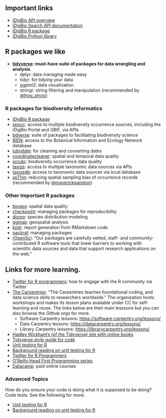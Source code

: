## Important links

- [iDigBio API overview](https://www.idigbio.org/wiki/index.php/IDigBio_API)
- [iDigBio Search API documentation](https://github.com/iDigBio/idigbio-search-api/wiki)
- [iDigBio R package](https://github.com/idigbio/ridigbio)
- [iDigBio Python library](https://github.com/idigbio/idigbio-python-client/)

## R packages we like

- **[tidyverse](https://www.tidyverse.org/): must-have suite of packages for data wrangling and analysis**.  
  - dplyr: data managing made easy  
  - tidyr: for tidying your data  
  - ggplot2: data visualization  
  - stringr: string filtering and manipulation (recommended by [@frog_phylo](https://twitter.com/frog_phylo/status/1265633360153579520?s=20))  

### R packages for biodiversity informatics
- [iDigBio R package](https://github.com/idigbio/ridigbio)
- [spocc](https://docs.ropensci.org/spocc/): access to multiple biodiversity occurrence sources, including the iDigBio Portal and GBIF, via APIs
- [bdverse](https://bd-r.github.io/The-bdverse/index.html): suite of packages to facilitating biodiversity science
- [BIEN](https://cran.r-project.org/web/packages/BIEN/index.html): access to the Botanical Information and Ecology Network database
- [lubridate](https://lubridate.tidyverse.org/): for cleaning and converting dates
- [coordinatecleaner](https://ropensci.github.io/CoordinateCleaner/): spatial and temporal data quality
- [scrubr](https://docs.ropensci.org/scrubr/): biodiversity occurrence data quality
- [taxize](https://docs.ropensci.org/taxize/): access to multiple taxonomic data sources via APIs
- [taxizedb](https://docs.ropensci.org/taxizedb/): access to taxonomic data sources via local database
- [spThin](https://cran.r-project.org/web/packages/spThin/spThin.pdf): reducing spatial sampling bias of occurrence records (recommended by [@maverickpandion](https://twitter.com/maverickpandion/status/1265643410163187713?s=20))
### Other Important R packages

- [biogeo](https://cran.r-project.org/web/packages/biogeo/index.html): spatial data quality
- [checkpoint](https://cran.r-project.org/web/packages/checkpoint/vignettes/checkpoint.html): managing packages for reproducibility
- [dismo](https://cran.r-project.org/web/packages/dismo/index.html): species distribution modeling
- [ggmap](https://cran.r-project.org/web/packages/ggmap/index.html): geospatial analysis
- [knitr](https://yihui.org/knitr/): report generation from RMarkdown code
- [packrat](https://rstudio.github.io/packrat/): managing packages
- [rOpenSci](https://ropensci.org/packages/): "Our packages are carefully vetted, staff- and community-contributed R software tools that lower barriers to working with scientific data sources and data that support research applications on the web."
  
  
## Links for more learning.  

- [Twitter for R programmers](https://www.t4rstats.com/): how to engage with the R community via Twitter   
- [The Carpentries](https://carpentries.org/): "The Carpentries teaches foundational coding, and data science skills to researchers worldwide."  The organization hosts workshops and makes its lesson plans available under CC for self-learning and reuse. The links below are their main lesssons but you can also browse the Github orgs for more.   
  - Software Carpentry lessons: https://software-carpentry.org/lessons/
  - Data Carpentry lessons: https://datacarpentry.org/lessons/
  - Library Carpentry lessons: https://librarycarpentry.org/lessons/
- [Hadley Wickham’s (of the Tidyverse) site with online books](http://hadley.nz/#teaching)
- [Tidyverse style guide for code](https://style.tidyverse.org/)
- [Unit testing for R](https://testthat.r-lib.org/)
- [Background reading on unit testing for R](http://r-pkgs.had.co.nz/tests.html)
- [Twitter for R Programmers](https://www.t4rstats.com/)
- [O'Reilly Head First Programming series](https://ssearch.oreilly.com/?q=Head+First+Programming)
- [Datacamp](https://www.datacamp.com): paid online courses

### Advanced Topics

How do you ensure your code is doing what it is supposed to be doing?  Code tests. See the following for more:

- [Unit testing for R](https://testthat.r-lib.org/)
- [Background reading on unit testing for R](http://r-pkgs.had.co.nz/tests.html)
